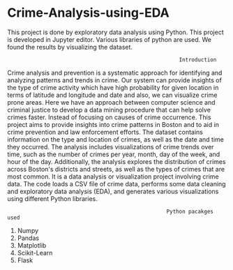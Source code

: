 # Crime-Analysis-using-EDA
This project is done by exploratory data analysis using Python.
This project is developed in Jupyter editor.
Various libraries of python are used.
We found the results by visualizing the dataset.

                                                           Introduction
Crime analysis and prevention is a systematic approach for identifying and analyzing patterns and trends in crime.
Our system can provide insights of the type of crime activity which have high probability for given location in terms of latitude and longitude and date and also, we can visualize crime prone areas. 
Here we have an approach between computer science and criminal justice to develop a data mining procedure that can help solve crimes faster. 
Instead of focusing on causes of crime occurrence.
This project aims to provide insights into crime patterns in Boston and to aid in crime prevention and law enforcement efforts.
The dataset contains information on the type and location of crimes, as well as the date and time they occurred.
The analysis includes visualizations of crime trends over time, such as the number of crimes per year, month, day of the week, and hour of the day.
Additionally, the analysis explores the distribution of crimes across Boston's districts and streets, as well as the types of crimes that are most common. 
It is a data analysis or visualization project involving crime data. 
The code loads a CSV file of crime data, performs some data cleaning and exploratory data analysis (EDA), and generates various visualizations using different Python libraries.


                                                       Python pacakges used
1. Numpy
2. Pandas
3. Matplotlib
4. Scikit-Learn
5. Flask



